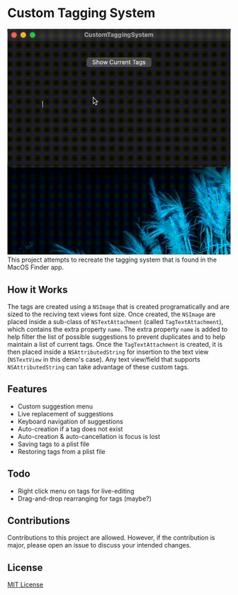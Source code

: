 # Custom Tagging System
![CustomTaggingSystem Demo](doc/demo.gif)
This project attempts to recreate the tagging system that is found in the MacOS Finder app. 

## How it Works
The tags are created using a `NSImage` that is created programatically and are sized to the reciving text views font size. Once created, the `NSImage` are placed inside a sub-class of `NSTextAttachment` (called `TagTextAttachment`), which contains the extra property `name`. The extra property `name` is added to help filter the list of possible suggestions to prevent duplicates and to help maintain a list of current tags. Once the `TagTextAttachment` is created, it is then placed inside a `NSAttributedString` for insertion to the text view (`NSTextView` in this demo's case). Any text view/field that supports `NSAttributedString` can take advantage of these custom tags.

## Features
- Custom suggestion menu
- Live replacement of suggestions
- Keyboard navigation of suggestions
- Auto-creation if a tag does not exist
- Auto-creation & auto-cancellation is focus is lost
- Saving tags to a plist file
- Restoring tags from a plist file

## Todo
- Right click menu on tags for live-editing
- Drag-and-drop rearranging for tags (maybe?)

## Contributions
Contributions to this project are allowed. However, if the contribution is major, please open an issue to discuss your intended changes.

## License
[MIT License](LICENSE)
